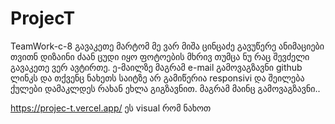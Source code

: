 # ProjecT 

TeamWork-c-8 გავაკეთე მარტომ მე ვარ მიშა ცინცაძე გავუწერე ანიმაციები თვითნ დიზაინი ძაან ცუდი იყო ფოტოების მხრივ თუმცა ნუ რაც შევძელი გავაკეთე ვერ ავტირთე.
ე-მაილზე მაგრამ e-mail გამოვაგზავნი github ლინკს და თქვენც ნახეთს საიტზე არ გამიწერია responsivi და შეილება ქულები დამაკლდეს რახან ეხლა გიგზავნით.
მაგრამ მაინც გამოვაგზავნი..

https://projec-t.vercel.app/ ეს visual რომ ნახოთ 
